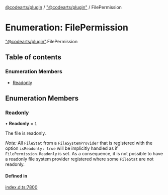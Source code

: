 [@codearts/plugin](../README.md) / ["@codearts/plugin"](../modules/_codearts_plugin_.md) / FilePermission

# Enumeration: FilePermission

["@codearts/plugin"](../modules/_codearts_plugin_.md).FilePermission

## Table of contents

### Enumeration Members

- [Readonly](codearts_plugin_.FilePermission.md#readonly)

## Enumeration Members

### Readonly

• **Readonly** = ``1``

The file is readonly.

*Note:* All `FileStat` from a `FileSystemProvider` that is registered with
the option `isReadonly: true` will be implicitly handled as if `FilePermission.Readonly`
is set. As a consequence, it is not possible to have a readonly file system provider
registered where some `FileStat` are not readonly.

#### Defined in

[index.d.ts:7800](https://github.com/huaweicloud/cloudide-plugin-api/blob/a055dd0/index.d.ts#L7800)
